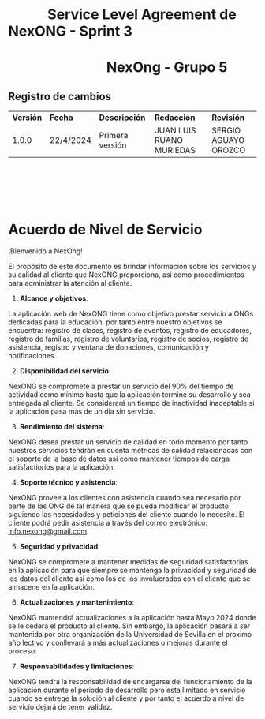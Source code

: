# &nbsp;&nbsp;&nbsp;&nbsp;&nbsp;&nbsp;&nbsp;&nbsp;&nbsp;&nbsp;&nbsp; Service Level Agreement de NexONG - Sprint 3
# &nbsp;&nbsp;&nbsp;&nbsp;&nbsp;&nbsp;&nbsp;&nbsp;&nbsp;&nbsp;&nbsp;&nbsp;&nbsp;&nbsp;&nbsp;&nbsp;&nbsp;&nbsp;&nbsp;&nbsp;&nbsp;&nbsp;&nbsp;&nbsp;&nbsp;&nbsp;&nbsp;&nbsp;&nbsp; NexOng - Grupo 5



## Registro de cambios


<table>
  <tr>
   <td><strong>Versión</strong>
   </td>
   <td><strong>Fecha</strong>
   </td>
   <td><strong>Descripción</strong>
   </td>
   <td><strong>Redacción</strong>
   </td>
   <td><strong>Revisión</strong>
   </td>
  </tr>
  <tr>
   <td>1.0.0</td>
   <td>22/4/2024</td>
   <td>Primera versión</td>
   <td>JUAN LUIS RUANO MURIEDAS</td>
   <td>SERGIO AGUAYO OROZCO</td>
  </tr>
  
</table>

<br/>

# 

<br/>


# Acuerdo de Nivel de Servicio

¡Bienvenido a NexOng!

El propósito de este documento es brindar información sobre los servicios y su calidad al cliente que NexONG
proporciona, así como procedimientos para administrar la atención al cliente. 

1. **Alcance y objetivos**:

La aplicación web de NexONG tiene como objetivo prestar servicio a ONGs dedicadas para la educación, por tanto entre nuestro objetivos se encuentra: registro de clases, registro de eventos, registro de educadores, registro de familias, registro de voluntarios, registro de socios, registro de asistencia, registro y ventana de donaciones, comunicación y notificaciones.

2. **Disponibilidad del servicio**:

NexONG se compromete a prestar un servicio del 90% del tiempo de actividad como mínimo hasta que la aplicación termine su desarrollo y sea entregada al cliente. Se considerará un tiempo de inactividad inaceptable si la aplicación pasa más de un dia sin servicio.

3. **Rendimiento del sistema**:

NexONG desea prestar un servicio de calidad en todo momento por tanto nuestros servicios tendrán en cuenta métricas de calidad relacionadas con el soporte de la base de datos asi como mantener tiempos de carga satisfactiorios para la aplicación.

4. **Soporte técnico y asistencia**:

NexONG provee a los clientes con asistencia cuando sea necesario por parte de las ONG de tal manera que se pueda modificar el producto siguiendo las necesidades y peticiones del cliente cuando lo necesite. El cliente podrá pedir asistencia a través del correo electrónico: info.nexong@gmail.com.

5. **Seguridad y privacidad**:

NexONG se compromete a mantener medidas de seguridad satisfactorias en la aplicación para que siempre se mantenga la privacidad y seguridad de los datos del cliente asi como los de los involucrados con el cliente que se almacene en la aplicación.

6. **Actualizaciones y mantenimiento**:

NexONG mantendrá actualizaciones a la aplicación hasta Mayo 2024 donde se le cedera el producto al cliente. Sin embargo, la aplicación pasará a ser mantenida por otra organización de la Universidad de Sevilla en el proximo año lectivo y conllevará a más actualizaciones o mejoras durante el proceso.

7. **Responsabilidades y limitaciones**:

NexONG tendrá la responsabilidad de encargarse del funcionamiento de la aplicación durante el periodo de desarrollo pero esta limitado en servicio cuando se entrege la solución al cliente y por tanto el acuerdo a nivel de servicio dejará de tener validez.